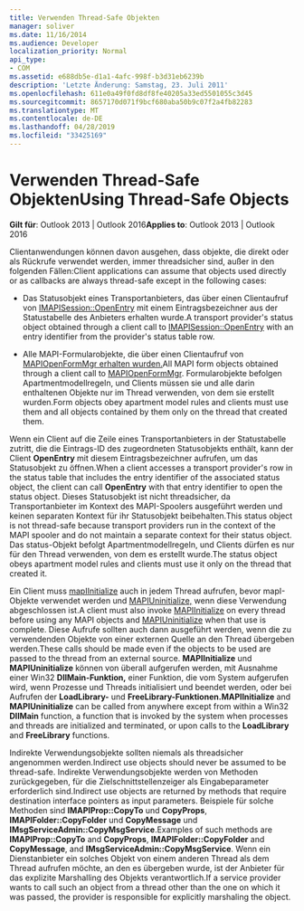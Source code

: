 ```yaml
---
title: Verwenden Thread-Safe Objekten
manager: soliver
ms.date: 11/16/2014
ms.audience: Developer
localization_priority: Normal
api_type:
- COM
ms.assetid: e688db5e-d1a1-4afc-998f-b3d31eb6239b
description: 'Letzte Änderung: Samstag, 23. Juli 2011'
ms.openlocfilehash: 611e0a49f0fd8df8fe40205a33ed5501055c3d45
ms.sourcegitcommit: 8657170d071f9bcf680aba50b9c07f2a4fb82283
ms.translationtype: MT
ms.contentlocale: de-DE
ms.lasthandoff: 04/28/2019
ms.locfileid: "33425169"
---
```

# <a name="using-thread-safe-objects"></a><span data-ttu-id="c35a5-103">Verwenden Thread-Safe Objekten</span><span class="sxs-lookup"><span data-stu-id="c35a5-103">Using Thread-Safe Objects</span></span>

  
  
<span data-ttu-id="c35a5-104">**Gilt für**: Outlook 2013 | Outlook 2016</span><span class="sxs-lookup"><span data-stu-id="c35a5-104">**Applies to**: Outlook 2013 | Outlook 2016</span></span> 
  
<span data-ttu-id="c35a5-105">Clientanwendungen können davon ausgehen, dass objekte, die direkt oder als Rückrufe verwendet werden, immer threadsicher sind, außer in den folgenden Fällen:</span><span class="sxs-lookup"><span data-stu-id="c35a5-105">Client applications can assume that objects used directly or as callbacks are always thread-safe except in the following cases:</span></span>
  
- <span data-ttu-id="c35a5-106">Das Statusobjekt eines Transportanbieters, das über einen Clientaufruf von [IMAPISession::OpenEntry](imapisession-openentry.md) mit einem Eintragsbezeichner aus der Statustabelle des Anbieters erhalten wurde.</span><span class="sxs-lookup"><span data-stu-id="c35a5-106">A transport provider's status object obtained through a client call to [IMAPISession::OpenEntry](imapisession-openentry.md) with an entry identifier from the provider's status table row.</span></span> 
    
- <span data-ttu-id="c35a5-107">Alle MAPI-Formularobjekte, die über einen Clientaufruf von [MAPIOpenFormMgr erhalten wurden.](mapiopenformmgr.md)</span><span class="sxs-lookup"><span data-stu-id="c35a5-107">All MAPI form objects obtained through a client call to [MAPIOpenFormMgr](mapiopenformmgr.md).</span></span> <span data-ttu-id="c35a5-108">Formularobjekte befolgen Apartmentmodellregeln, und Clients müssen sie und alle darin enthaltenen Objekte nur im Thread verwenden, von dem sie erstellt wurden.</span><span class="sxs-lookup"><span data-stu-id="c35a5-108">Form objects obey apartment model rules and clients must use them and all objects contained by them only on the thread that created them.</span></span>
    
<span data-ttu-id="c35a5-109">Wenn ein Client auf die Zeile eines Transportanbieters in der Statustabelle zutritt, die die Eintrags-ID des zugeordneten Statusobjekts enthält, kann der Client **OpenEntry** mit diesem Eintragsbezeichner aufrufen, um das Statusobjekt zu öffnen.</span><span class="sxs-lookup"><span data-stu-id="c35a5-109">When a client accesses a transport provider's row in the status table that includes the entry identifier of the associated status object, the client can call **OpenEntry** with that entry identifier to open the status object.</span></span> <span data-ttu-id="c35a5-110">Dieses Statusobjekt ist nicht threadsicher, da Transportanbieter im Kontext des MAPI-Spoolers ausgeführt werden und keinen separaten Kontext für ihr Statusobjekt beibehalten.</span><span class="sxs-lookup"><span data-stu-id="c35a5-110">This status object is not thread-safe because transport providers run in the context of the MAPI spooler and do not maintain a separate context for their status object.</span></span> <span data-ttu-id="c35a5-111">Das status-Objekt befolgt Apartmentmodellregeln, und Clients dürfen es nur für den Thread verwenden, von dem es erstellt wurde.</span><span class="sxs-lookup"><span data-stu-id="c35a5-111">The status object obeys apartment model rules and clients must use it only on the thread that created it.</span></span> 
  
<span data-ttu-id="c35a5-112">Ein Client muss [mapIInitialize](mapiinitialize.md) auch in jedem Thread aufrufen, bevor mapI-Objekte verwendet werden und [MAPIUninitialize,](mapiuninitialize.md) wenn diese Verwendung abgeschlossen ist.</span><span class="sxs-lookup"><span data-stu-id="c35a5-112">A client must also invoke [MAPIInitialize](mapiinitialize.md) on every thread before using any MAPI objects and [MAPIUninitialize](mapiuninitialize.md) when that use is complete.</span></span> <span data-ttu-id="c35a5-113">Diese Aufrufe sollten auch dann ausgeführt werden, wenn die zu verwendenden Objekte von einer externen Quelle an den Thread übergeben werden.</span><span class="sxs-lookup"><span data-stu-id="c35a5-113">These calls should be made even if the objects to be used are passed to the thread from an external source.</span></span> <span data-ttu-id="c35a5-114">**MAPIInitialize** und **MAPIUninitialize** können von überall aufgerufen werden, mit Ausnahme einer Win32 **DllMain-Funktion,** einer Funktion, die vom System aufgerufen wird, wenn Prozesse und Threads initialisiert und beendet werden, oder bei Aufrufen der **LoadLibrary-** und **FreeLibrary-Funktionen.**</span><span class="sxs-lookup"><span data-stu-id="c35a5-114">**MAPIInitialize** and **MAPIUninitialize** can be called from anywhere except from within a Win32 **DllMain** function, a function that is invoked by the system when processes and threads are initialized and terminated, or upon calls to the **LoadLibrary** and **FreeLibrary** functions.</span></span> 
  
<span data-ttu-id="c35a5-115">Indirekte Verwendungsobjekte sollten niemals als threadsicher angenommen werden.</span><span class="sxs-lookup"><span data-stu-id="c35a5-115">Indirect use objects should never be assumed to be thread-safe.</span></span> <span data-ttu-id="c35a5-116">Indirekte Verwendungsobjekte werden von Methoden zurückgegeben, für die Zielschnittstellenzeiger als Eingabeparameter erforderlich sind.</span><span class="sxs-lookup"><span data-stu-id="c35a5-116">Indirect use objects are returned by methods that require destination interface pointers as input parameters.</span></span> <span data-ttu-id="c35a5-117">Beispiele für solche Methoden sind **IMAPIProp::CopyTo** und **CopyProps**, **IMAPIFolder::CopyFolder** und **CopyMessage** und **IMsgServiceAdmin::CopyMsgService**.</span><span class="sxs-lookup"><span data-stu-id="c35a5-117">Examples of such methods are **IMAPIProp::CopyTo** and **CopyProps**, **IMAPIFolder::CopyFolder** and **CopyMessage**, and **IMsgServiceAdmin::CopyMsgService**.</span></span> <span data-ttu-id="c35a5-118">Wenn ein Dienstanbieter ein solches Objekt von einem anderen Thread als dem Thread aufrufen möchte, an den es übergeben wurde, ist der Anbieter für das explizite Marshalling des Objekts verantwortlich.</span><span class="sxs-lookup"><span data-stu-id="c35a5-118">If a service provider wants to call such an object from a thread other than the one on which it was passed, the provider is responsible for explicitly marshaling the object.</span></span>
  

